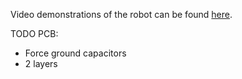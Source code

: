 Video demonstrations of the robot can be found [here](https://drive.google.com/drive/folders/1HpFp8uEg_BgUqBJgKD_jaGhf2cml2gzG?usp=sharing).


TODO PCB:
 - Force ground capacitors
 - 2 layers